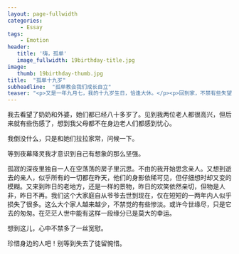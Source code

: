 ```yaml
---
layout: page-fullwidth
categories:
    - Essay
tags:
    - Emotion
header:
   title: '嗨，孤单'
   image_fullwidth: 19birthday-title.jpg
image:
   thumb: 19birthday-thumb.jpg
title:  "孤单十九岁"
subheadline:  "孤单教会我们成长自立"
teaser: "<p>又是一年九月七，我的十九岁生日，恰逢大休。</p><p>回到家，不禁有些失望，偌大的一个家就只有我一个人和空荡荡的房子。房门上，墙壁上到处都是蜘蛛网，荒凉的景象中，孤独和凄凉涌上心头。</p>"
---
```


我去看望了奶奶和外婆，她们都已经八十多岁了。见到我两位老人都很高兴，但后来就有些伤感了，想到我父母都不在身边老人们都感到忧心。

我倒没什么，只是和她们拉拉家常，问候一下。

等到夜幕降灵我才意识到自己有想象的那么坚强。

孤寂的深夜里独自一人在空荡荡的房子里沉思。不由的我开始思念亲人。又想到逝去的亲人，似乎所有的一切都在昨天，他们的身影依稀可见，但仔细想时却又变的模糊。又来到昨日的老地方，还是一样的景物，昨日的欢笑依然亲切，但物是人非，昨日不再。我们这个大家庭自从爷爷去世到现在，仅在短短的一两年内人似乎损失了很多。这么大个家人越来越少，不禁觉的有些惨淡。或许今世缘尽，只是它去的匆匆。在茫茫人世中能有这样一段缘分已是莫大的幸运。

想到这儿，心中不禁多了一丝宽慰。

珍惜身边的人吧！别等到失去了徒留惋惜。